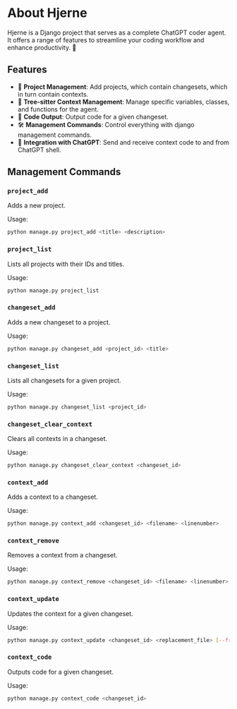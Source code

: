 # About Hjerne

Hjerne is a Django project that serves as a complete ChatGPT coder agent. It offers a range of features to streamline your coding workflow and enhance productivity. 🚀

## Features

- 📁 **Project Management**: Add projects, which contain changesets, which in turn contain contexts.
- 🌳 **Tree-sitter Context Management**: Manage specific variables, classes, and functions for the agent.
- 📝 **Code Output**: Output code for a given changeset.
- 🛠️ **Management Commands**: Control everything with django management commands.
- 🧠 **Integration with ChatGPT**: Send and receive context code to and from ChatGPT shell.

## Management Commands

### `project_add`

Adds a new project.

Usage:
```sh
python manage.py project_add <title> <description>
```

### `project_list`

Lists all projects with their IDs and titles.

Usage:
```sh
python manage.py project_list
```

### `changeset_add`

Adds a new changeset to a project.

Usage:
```sh
python manage.py changeset_add <project_id> <title>
```

### `changeset_list`

Lists all changesets for a given project.

Usage:
```sh
python manage.py changeset_list <project_id>
```

### `changeset_clear_context`

Clears all contexts in a changeset.

Usage:
```sh
python manage.py changeset_clear_context <changeset_id>
```

### `context_add`

Adds a context to a changeset.

Usage:
```sh
python manage.py context_add <changeset_id> <filename> <linenumber>
```

### `context_remove`

Removes a context from a changeset.

Usage:
```sh
python manage.py context_remove <changeset_id> <filename> <linenumber>
```

### `context_update`

Updates the context for a given changeset.

Usage:
```sh
python manage.py context_update <changeset_id> <replacement_file> [--from-markdown]
```

### `context_code`

Outputs code for a given changeset.

Usage:
```sh
python manage.py context_code <changeset_id>
```
